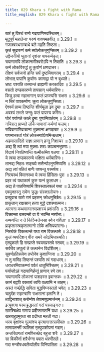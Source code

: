 ```yaml
---
title: 029 Khara s fight with Rama
title_english: 029 Khara s fight with Rama

---
```

<div class="audioEmbed"  caption="श्रीराम-हरिसीताराममूर्ति-घनपाठिभ्यां वचनम्" src="https://archive.org/download/Ramayana-recitation-Sriram-harisItArAmamUrti-Ghanapaati-v2/Kanda_3/Kanda_3_ARK-029-Khara_Nribhartha_Sanam.mp3"></div>

खरं तु विरथं रामो गदापाणिमवस्थितम्।  
मृदुपूर्वं महातेजाः परुषं वाक्यमब्रवीत् ॥ 3.29.1 ॥   
गजाश्वरथसम्बाधे बले महति तिष्ठता।  
कृतं सुदारुणं कर्म सर्वलोकजुगुप्सितम् ॥ 3.29.2 ॥   
उद्वेजनीयो भूतानां नृशंसः पापकर्मकृत्।  
त्रयाणामपि लोकानामीश्वरोऽपि न तिष्ठति ॥ 3.29.3 ॥   
कर्म लोकविरुद्धं तु कुर्वाणं क्षणदाचर।  
तीक्ष्णं सर्वजनो हन्ति सर्पं दुष्टमिवागतम् ॥ 3.29.4 ॥   
लोभात् पापानि कुर्वाणः कामाद्वा यो न बुध्यते।  
भ्रष्टः पश्यति तस्यान्तं ब्राह्मणी करकादिव ॥ 3.29.5 ॥   
वसतो दण्डकारण्ये तापसान् धर्मचारिणः।  
किन्नु हत्वा महाभागान् फलं प्राप्स्यसि राक्षस ॥ 3.29.6 ॥   
न चिरं पापकर्माणः क्रूरा लोकजुगुप्सिताः।  
ऐश्वर्यं प्राप्य तिष्ठन्ति शीर्णमूला इव द्रुमाः ॥ 3.29.7 ॥   
अवश्यं लभते जन्तुः फलं पापस्य कर्मणः।  
घोरं पर्यागते काले द्रुमाः पुष्पमिवार्तवम् ॥ 3.29.8 ॥   
नचिरात् प्राप्यते लोके पापानां कर्मणां फलम्।  
सविषाणामिवान्नानां भुक्तानां क्षणदाचर ॥ 3.29.9 ॥   
पापमाचरतां घोरं लोकस्याप्रियमिच्छताम्।  
अहमासादितो राज्ञा प्राणान् हन्तु निशाचर ॥ 3.29.10 ॥   
अद्य हि त्वां मया मुक्ताः शराः काञ्चनभूषणाः।  
विदार्य निपतिष्यन्ति वल्मीकमिव पन्नगाः ॥ 3.29.11 ॥   
ये त्वया दण्डकारण्ये भक्षिता धर्मचारिणः।  
तानद्य निहतः सङ्ख्ये ससैन्योऽनुगमिष्यसि ॥ 3.29.12 ॥   
अद्य त्वां पतितं बाणैः पश्यन्तु परमर्षयः।  
निरयस्थं विमानस्था ये त्वया हिंसिताः पुरा ॥ 3.29.13 ॥   
प्रहर त्वं यथाकामं कुरु यत्नं कुलाधम।  
अद्य ते पातयिष्यामि शिरस्तालफलं यथा ॥ 3.29.14 ॥   
एवमुक्तस्तु रामेण क्रुद्धः संरक्तलोचनः।  
प्रत्युवाच खरो रामं प्रहसन् क्रोधमूर्च्छितः ॥ 3.29.15 ॥   
प्राकृतान् राक्षसान् हत्वा युद्धे दशरथात्मज।  
आत्मना कथमात्मानमप्रशस्यं प्रशंससि ॥ 3.29.16 ॥   
विक्रान्ता बलवन्तो वा ये भवन्ति नरर्षभाः।  
कथयन्ति न ते किञ्चित्तेजसा स्वेन गर्विताः ॥ 3.29.17 ॥   
प्राकृतास्त्वकृतात्मानो लोके क्षत्त्रियपांसनाः।  
निरर्थकं विकत्थन्ते यथा राम विकत्थसे ॥ 3.29.18 ॥   
कुलं व्यपदिशन् वीरः समरे कोऽभिधास्यति।  
मृत्युकाले हि सम्प्राप्ते स्वयमप्रस्तवे स्तवम् ॥ 3.29.19 ॥   
सर्वथैव लघुत्वं ते कत्थनेन विदर्शितम्।  
सुवर्णप्रतिरूपेण तप्तेनेव कुशाग्निना ॥ 3.29.20 ॥   
न तु मामिह तिष्ठन्तं पश्यसि त्वं गदाधरम्।  
धराधरमिवाकम्प्यं पर्वतं धातुभिश्चितम् ॥ 3.29.21 ॥   
पर्याप्तोऽहं गदापाणिर्हन्तुं प्राणान् रणे तव।  
त्रयाणामपि लोकानां पाशहस्त इवान्तकः ॥ 3.29.22 ॥   
कामं बह्वपि वक्तव्यं त्वयि वक्ष्यामि न त्वहम्।  
अस्तं गच्छेद्धि सविता युद्धविघ्नस्ततो भवेत् ॥ 3.29.23 ॥   
चतुर्दश सहस्त्राणि राक्षसानां हतानि ते।  
त्वद्विनाशात् करोम्येष तेषामश्रुप्रमार्जनम् ॥ 3.29.24 ॥   
इत्युक्त्वा परमक्रुद्धस्तां गदां परमाङ्गदः।  
खरश्चिक्षेप रामाय प्रदीप्तामशनिं यथा ॥ 3.29.25 ॥   
खरबाहुप्रमुक्ता सा प्रदीप्ता महती गदा।  
भस्म वृक्षांश्च गुल्मांश्च कृत्वागात्तत्समीपतः ॥ 3.29.26 ॥   
तामापतन्तीं ज्वलितां मृत्युपाशोपमां गदाम्।  
अन्तरिक्षगतां रामश्चिच्छेद बहुधा शरैः ॥ 3.29.27 ॥   
सा विकीर्णा शरैर्भग्ना पपात धरणीतले।  
गदा मन्त्रौषधबलैर्व्यालीव विनिपातिता ॥ 3.29.28 ॥   